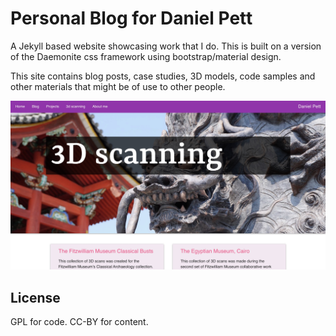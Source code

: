 # Personal Blog for Daniel Pett

A Jekyll based website showcasing work that I do. This is built on a version of the Daemonite css framework using bootstrap/material design.

This site contains blog posts, case studies, 3D models, code samples and other materials that might be of use to other people.

![](/images/screenshot/screenshot.jpg)

## License

GPL for code.
CC-BY for content.
